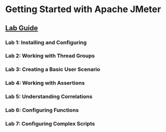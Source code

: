 # Getting Started with Apache JMeter

## [Lab Guide](https://academy.blazemeter.com/lessons/course-1-lab-guide/)

### Lab 1: Installing and Configuring

### Lab 2: Working with Thread Groups

### Lab 3: Creating a Basic User Scenario

### Lab 4: Working with Assertions

### Lab 5: Understanding Correlations

### Lab 6: Configuring Functions

### Lab 7: Configuring Complex Scripts


